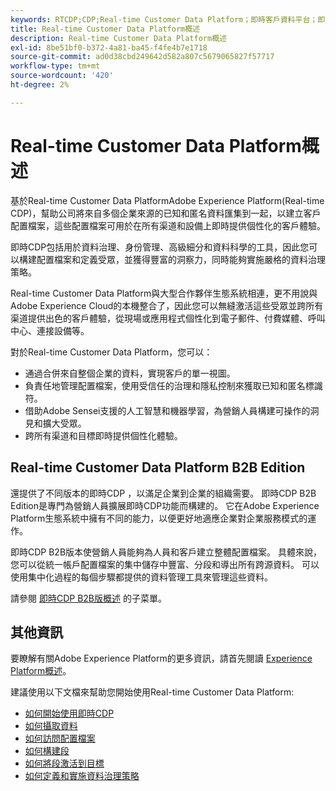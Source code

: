 ```yaml
---
keywords: RTCDP;CDP;Real-time Customer Data Platform；即時客戶資料平台；即時cdp;cdp；客戶AI
title: Real-time Customer Data Platform概述
description: Real-time Customer Data Platform概述
exl-id: 8be51bf0-b372-4a81-ba45-f4fe4b7e1718
source-git-commit: ad0d38cbd249642d582a807c5679065827f57717
workflow-type: tm+mt
source-wordcount: '420'
ht-degree: 2%

---
```


# Real-time Customer Data Platform概述

基於Real-time Customer Data PlatformAdobe Experience Platform(Real-time CDP)，幫助公司將來自多個企業來源的已知和匿名資料匯集到一起，以建立客戶配置檔案，這些配置檔案可用於在所有渠道和設備上即時提供個性化的客戶體驗。

即時CDP包括用於資料治理、身份管理、高級細分和資料科學的工具，因此您可以構建配置檔案和定義受眾，並獲得豐富的洞察力，同時能夠實施嚴格的資料治理策略。

Real-time Customer Data Platform與大型合作夥伴生態系統相連，更不用說與Adobe Experience Cloud的本機整合了，因此您可以無縫激活這些受眾並跨所有渠道提供出色的客戶體驗，從現場或應用程式個性化到電子郵件、付費媒體、呼叫中心、連接設備等。

對於Real-time Customer Data Platform，您可以：

* 通過合併來自整個企業的資料，實現客戶的單一視圖。
* 負責任地管理配置檔案，使用受信任的治理和隱私控制來獲取已知和匿名標識符。
* 借助Adobe Sensei支援的人工智慧和機器學習，為營銷人員構建可操作的洞見和擴大受眾。
* 跨所有渠道和目標即時提供個性化體驗。

## Real-time Customer Data Platform B2B Edition

還提供了不同版本的即時CDP ，以滿足企業到企業的組織需要。 即時CDP B2B Edition是專門為營銷人員擴展即時CDP功能而構建的。 它在Adobe Experience Platform生態系統中擁有不同的能力，以便更好地適應企業對企業服務模式的運作。

即時CDP B2B版本使營銷人員能夠為人員和客戶建立整體配置檔案。 具體來說，您可以從統一帳戶配置檔案的集中儲存中豐富、分段和導出所有跨源資料。 可以使用集中化過程的每個步驟都提供的資料管理工具來管理這些資料。

請參閱 [即時CDP B2B版概述](./b2b-overview.md) 的子菜單。

## 其他資訊

要瞭解有關Adobe Experience Platform的更多資訊，請首先閱讀 [Experience Platform概述](../landing/home.md)。

建議使用以下文檔來幫助您開始使用Real-time Customer Data Platform:

* [如何開始使用即時CDP](get-started.md)
* [如何攝取資料](sources/sources-overview.md)
* [如何訪問配置檔案](profile/profile-overview.md)
* [如何構建段](segmentation/segmentation-overview.md)
* [如何將段激活到目標](destinations/overview.md)
* [如何定義和實施資料治理策略](privacy/data-governance-overview.md)
